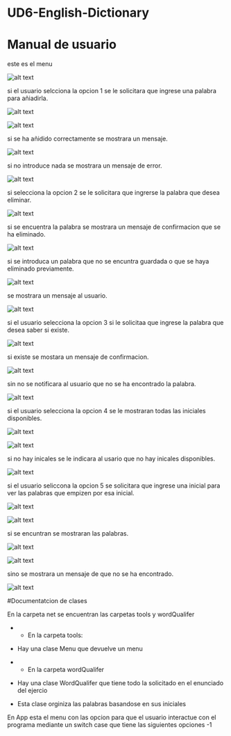 # UD6-English-Dictionary

# Manual de usuario

este es el menu 

![alt text](src\app\assets\images\menu.png)

si el usuario selcciona la opcion 1 se le solicitara que ingrese una palabra para añiadirla.

![alt text](src/app/assets/images/addWord1.png)

![alt text](src/app/assets/images/addWord2.png)

si se ha añidido correctamente se mostrara un mensaje. 

![alt text](src/app/assets/images/addWord3.png)

si no introduce nada se mostrara un mensaje de error.

![alt text](src/app/assets/images/error.png)

si selecciona la opcion 2 se le solicitara que ingrerse la palabra que desea eliminar.

![alt text](src/app/assets/images/eliminateWord.png)

si se encuentra la palabra se mostrara un mensaje de confirmacion que se ha eliminado.

![alt text](src/app/assets/images/eliminateWord2.png)

si se introduca un palabra que no se encuntra guardada o que se haya eliminado previamente.

![alt text](src/app/assets/images/eliminateWord3.png)

se mostrara un mensaje al usuario.

![alt text](src/app/assets/images/eliminateWord4.png)

si el usuario selecciona la opcion 3  si le solicitaa que ingrese la palabra que desea saber si existe.

![alt text](src/app/assets/images/existWord.png)

si existe se mostara un mensaje de confirmacion.

![alt text](src/app/assets/images/existWord2.png)

sin no se notificara al usuario que no se ha encontrado la palabra. 

![alt text](src/app/assets/images/existWord3.png)

si el usuario selecciona la opcion 4 se le mostraran todas las iniciales disponibles.

![alt text](src/app/assets/images/showByInitials.png)

![alt text](src/app/assets/images/showByInitials2.png)

si no hay inicales se le indicara al usario que no hay inicales disponibles.

![alt text](src/app/assets/images/showByInitials3.png)

si el usuario seliccona la opcion 5 se solicitara que ingrese una inicial para ver las palabras que empizen por esa inicial.

![alt text](src/app/assets/images/showWordByInitials.png)

![alt text](src/app/assets/images/showWordByInitials2.png)

si se encuntran se mostraran las palabras. 

![alt text](src/app/assets/images/showWordByInitials3.png)

![alt text](src/app/assets/images/showWordByInitials4.png)

sino se mostrara un mensaje de que no se ha encontrado.

![alt text](src/app/assets/images/showWordByInitials5.png)


#Documentatcion de clases

En la carpeta net se encuentran las carpetas tools y wordQualifer
- - En la carpeta tools:
- Hay una clase Menu que devuelve un menu

- - En la carpeta wordQualifer
- Hay una clase WordQualifer que tiene todo la solicitado en el enunciado del ejercio
- Esta clase orginiza las palabras basandose en sus iniciales


En App esta el menu con las opcion para que el usuario interactue con el programa
mediante un switch case que tiene las siguientes opciones
-1


